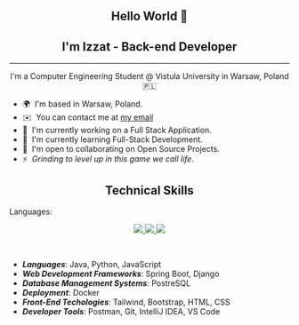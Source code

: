 <h2 align="center">Hello World 👋</h2>
<h2 align="center">I'm Izzat - Back-end Developer</h2>

------------------------

<p align="center">
I'm a Computer Engineering Student @ Vistula University in Warsaw, Poland 🇵🇱
  <br/>
</p>
  
* 🌍  I'm based in Warsaw, Poland.
* ✉️  You can contact me at [my email](mailto:izzatcodes@gmail.com)
* 🚀  I'm currently working on a Full Stack Application.
* 🧠  I'm currently learning Full-Stack Development.
* 🤝  I'm open to collaborating on Open Source Projects.
* ⚡  _Grinding to level up in this game we call life_.

<h2 align="center">Technical Skills</h2>

Languages:
<p align="center">
  <a href="https://skillicons.dev">
    <img src="https://skillicons.dev/icons?i=java,py,js,spring,django,postgres,docker,tailwind,bootstrap,css,html,postman,git,idea,vscode" />
    <img src="https://skillicons.dev/icons?i=java,py,js,spring,django,postgres,docker,tailwind,bootstrap,css,html,postman,git,idea,vscode" />
    <img src="https://skillicons.dev/icons?i=java,py,js,spring,django,postgres,docker,tailwind,bootstrap,css,html,postman,git,idea,vscode" />
  </a>
</p>

<br>

  - **_Languages_**: Java, Python, JavaScript
  - **_Web Development Frameworks_**: Spring Boot, Django
  - **_Database Management Systems_**: PostreSQL
  - **_Deployment_**: Docker
  - **_Front-End Techologies_**: Tailwind, Bootstrap, HTML, CSS
  - **_Developer Tools_**: Postman, Git, IntelliJ IDEA, VS Code
